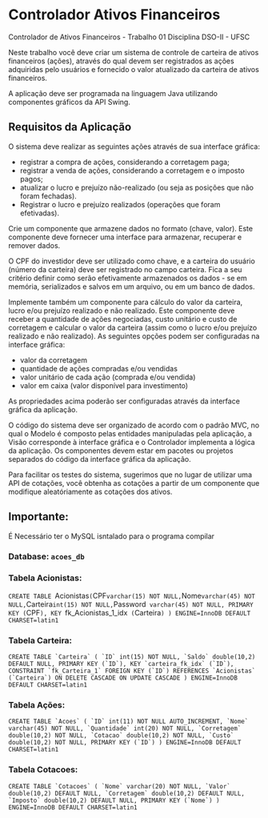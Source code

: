 # Controlador Ativos Financeiros
Controlador de Ativos Financeiros - Trabalho 01 Disciplina DSO-II - UFSC

Neste trabalho você deve criar um sistema de controle de carteira de ativos financeiros (ações), através do qual devem ser registrados as ações adquiridas pelo usuários e fornecido o valor atualizado da carteira de ativos financeiros.

A aplicação deve ser programada na linguagem Java utilizando componentes gráficos da API Swing. 

## Requisitos da Aplicação
O sistema deve realizar as seguintes ações através de sua interface gráfica:

- registrar a compra de ações, considerando a corretagem paga;
- registrar a venda de ações, considerando a corretagem e o imposto pagos;
- atualizar o lucro e prejuízo não-realizado (ou seja as posições que não foram fechadas). 
- Registrar o lucro e prejuízo realizados (operações que foram efetivadas).

Crie um componente que armazene dados no formato (chave, valor). Este componente deve fornecer uma interface para armazenar, recuperar e remover dados.

O CPF do investidor deve ser utilizado como chave, e a carteira do usuário (número da carteira) deve ser registrado no campo carteira. Fica a seu critério definir como serão efetivamente armazenados os dados - se em memória, serializados e salvos em um arquivo, ou em um banco de dados. 

Implemente também um componente para cálculo do valor da carteira, lucro e/ou prejuízo realizado e não realizado. Este componente deve receber a quantidade de ações negociadas, custo unitário e custo de corretagem e calcular o valor da carteira (assim como o lucro e/ou prejuízo realizado e não realizado). As seguintes opções podem ser configuradas na interface gráfica:

- valor da corretagem
- quantidade de ações compradas e/ou vendidas
- valor unitário de cada ação (comprada e/ou vendida)
- valor em caixa (valor disponível para investimento)

As propriedades acima poderão ser configuradas através da interface gráfica da aplicação. 

O código do sistema deve ser organizado de acordo com o padrão MVC, no qual o Modelo é composto pelas entidades manipuladas pela aplicação, a Visão corresponde à interface gráfica e o Controlador implementa a lógica da aplicação. Os componentes devem estar em pacotes ou projetos separados do código da interface gráfica da aplicação. 

Para facilitar os testes do sistema, sugerimos que no lugar de utilizar uma API de cotações, você obtenha as cotações a partir de um componente que modifique aleatóriamente as cotações dos ativos.

## Importante:

É Necessário ter o MySQL isntalado para o programa compilar

### Database: ``acoes_db``

### Tabela Acionistas:
`CREATE TABLE `Acionistas` (
  `CPF` varchar(15) NOT NULL,
  `Nome` varchar(45) NOT NULL,
  `Carteira` int(15) NOT NULL,
  `Password` varchar(45) NOT NULL,
  PRIMARY KEY (`CPF`),
  KEY `fk_Acionistas_1_idx` (`Carteira`)
) ENGINE=InnoDB DEFAULT CHARSET=latin1 `

### Tabela Carteira:
``CREATE TABLE `Carteira` (
  `ID` int(15) NOT NULL,
  `Saldo` double(10,2) DEFAULT NULL,
  PRIMARY KEY (`ID`),
  KEY `carteira_fk_idx` (`ID`),
  CONSTRAINT `fk_Carteira_1` FOREIGN KEY (`ID`) REFERENCES `Acionistas` (`Carteira`) ON DELETE CASCADE ON UPDATE CASCADE
) ENGINE=InnoDB DEFAULT CHARSET=latin1``

### Tabela Ações:
``CREATE TABLE `Acoes` (
  `ID` int(11) NOT NULL AUTO_INCREMENT,
  `Nome` varchar(45) NOT NULL,
  `Quantidade` int(20) NOT NULL,
  `Corretagem` double(10,2) NOT NULL,
  `Cotacao` double(10,2) NOT NULL,
  `Custo` double(10,2) NOT NULL,
  PRIMARY KEY (`ID`)
) ENGINE=InnoDB DEFAULT CHARSET=latin1``

### Tabela Cotacoes:
``CREATE TABLE `Cotacoes` (
  `Nome` varchar(20) NOT NULL,
  `Valor` double(10,2) DEFAULT NULL,
  `Corretagem` double(10,2) DEFAULT NULL,
  `Imposto` double(10,2) DEFAULT NULL,
  PRIMARY KEY (`Nome`)
) ENGINE=InnoDB DEFAULT CHARSET=latin1``

